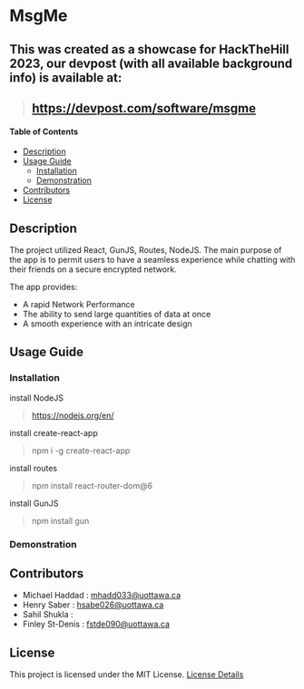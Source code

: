 # MsgMe

## This was created as a showcase for HackTheHill 2023, our devpost (with all available background info) is available at: 
> ## https://devpost.com/software/msgme

#### Table of Contents 
- [Description](#desc)
- [Usage Guide](#inst)
  * [Installation](#inst1)
  * [Demonstration](#demo)
- [Contributors](#cont)
- [License](#lics)

<a name="desc"></a>
## Description
The project utilized React, GunJS, Routes, NodeJS. 
The main purpose of the app is to permit users to have a seamless experience while chatting with their friends on a secure encrypted network.

The app provides:

- A rapid Network Performance
- The ability to send large quantities of data at once
- A smooth experience with an intricate design

<a name="inst"></a>
## Usage Guide
<a name="inst1"></a>
### Installation
install NodeJS
> https://nodejs.org/en/

install create-react-app 
> npm i -g create-react-app

install routes
> npm install react-router-dom@6

install GunJS
> npm install gun


<a name="demo"></a>
### Demonstration

<!-- ![][calcDemo] -->

<a name="cont"></a>
## Contributors
- Michael Haddad : mhadd033@uottawa.ca
- Henry Saber : hsabe026@uottawa.ca
- Sahil Shukla  : 
- Finley St-Denis : fstde090@uottawa.ca

<a name="lics"></a>
## License
This project is licensed under the MIT License. [License Details](../master/LICENSE)

<!-- [calcDemo]: ./calcTEST.gif -->
